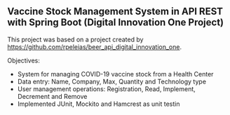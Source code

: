 ## Vaccine Stock Management System in API REST with Spring Boot (Digital Innovation One Project)

This project was based on a project created by https://github.com/rpeleias/beer_api_digital_innovation_one.

Objectives:
* System for managing COVID-19 vaccine stock from a Health Center
* Data entry: Name, Company, Max, Quantity and Technology type
* User management operations: Registration, Read, Implement, Decrement and Remove
* Implemented JUnit, Mockito and Hamcrest as unit testin
